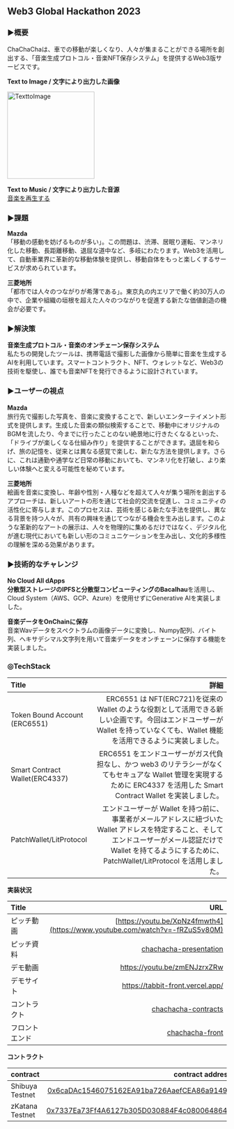 ## Web3 Global Hackathon 2023

### ▶︎概要
ChaChaChaは、車での移動が楽しくなり、人々が集まることができる場所を創出する、「音楽生成プロトコル・音楽NFT保存システム」を提供するWeb3版サービスです。

**Text to Image / 文字により出力した画像**　　
<div >
<img width="200" alt="TexttoImage" src="https://github.com/Jun0908/Chacha-GPT/assets/31527310/a19c2360-4ab7-4e4f-ad92-5b51b61b06a4">
</div>

**Text to Music / 文字により出力した音源**　　  
[音楽を再生する](https://mubert.com/render/tracks/094a91f685064b0dbe1f43cb8995c063)

### ▶︎課題
**Mazda**    
「移動の感動を妨げるものが多い」。この問題は、渋滞、居眠り運転、マンネリ化した移動、長距離移動、退屈な道中など、多岐にわたります。Web3を活用して、自動車業界に革新的な移動体験を提供し、移動自体をもっと楽しくするサービスが求められています。

**三菱地所**    
「都市では人々のつながりが希薄である」。東京丸の内エリアで働く約30万人の中で、企業や組織の垣根を超えた人々のつながりを促進する新たな価値創造の機会が必要です。

### ▶︎解決策
**音楽生成プロトコル・音楽のオンチェーン保存システム**　　  
私たちの開発したツールは、携帯電話で撮影した画像から簡単に音楽を生成するAIを利用しています。スマートコントラクト、NFT、ウォレットなど、Web3の技術を駆使し、誰でも音楽NFTを発行できるように設計されています。

### ▶︎ユーザーの視点
**Mazda**　　  
旅行先で撮影した写真を、音楽に変換することで、新しいエンターテイメント形式を提供します。生成した音楽の類似検索することで、移動中にオリジナルのBGMを流したり、今までに行ったことのない絶景地に行きたくなるといった、「ドライブが楽しくなる仕組み作り」を提供することができます。退屈を和らげ、旅の記憶を、従来とは異なる感覚で楽しむ、新たな方法を提供します。さらに、これは通勤や通学など日常の移動においても、マンネリ化を打破し、より楽しい体験へと変える可能性を秘めています。

**三菱地所**　　  
絵画を音楽に変換し、年齢や性別・人種などを超えて人々が集う場所を創出するアプローチは、新しいアートの形を通じて社会的交流を促進し、コミュニティの活性化に寄与します。このプロセスは、芸術を感じる新たな手法を提供し、異なる背景を持つ人々が、共有の興味を通じてつながる機会を生み出します。このような革新的なアートの展示は、人々を物理的に集めるだけではなく、デジタル化が進む現代においても新しい形のコミュニケーションを生み出し、文化的多様性の理解を深める効果があります。

### ▶︎技術的なチャレンジ
**No Cloud All dApps**　　  
**分散型ストレージのIPFSと分散型コンピューティングのBacalhau**を活用し、Cloud System（AWS、GCP、Azure）を使用せずにGenerative AIを実装しました。

**音楽データをOnChainに保存**　　  
音楽Wavデータをスペクトラムの画像データに変換し、Numpy配列、バイト列、ヘキサデシマル文字列を用いて音楽データをオンチェーンに保存する機能を実装しました。

### ◎TechStack

| Title                          |                                                                                                                                                                                                                 詳細 |
| :----------------------------- | -------------------------------------------------------------------------------------------------------------------------------------------------------------------------------------------------------------------: |
| Token Bound Account (ERC6551)  |                                      ERC6551 は NFT(ERC721)を従来の Wallet のような役割として活用できる新しい企画です。今回はエンドユーザーが Wallet を持っていなくても、Wallet 機能を活用できるように実装しました。 |
| Smart Contract Wallet(ERC4337) |                                           ERC6551 をエンドユーザーがガス代負担なし、かつ web3 のリテラシーがなくてもセキュアな Wallet 管理を実現するために ERC4337 を活用した Smart Contract Wallet を実装しました。 |
| PatchWallet/LitProtocol        | エンドユーザーが Wallet を持つ前に、事業者がメールアドレスに紐づいた Wallet アドレスを特定すること、そしてエンドユーザーがメール認証だけで Wallet を持てるようにするために、PatchWallet/LitProtocol を活用しました。 |

**実装状況**

| Title          |                                                              URL |
| :------------- | ---------------------------------------------------------------: |
| ピッチ動画     |                                     [https://youtu.be/XpNz4fmwth4](https://www.youtube.com/watch?v=-fRZuS5v80M) |
| ピッチ資料     |                                     [chachacha-presentation](https://www.canva.com/design/DAF0lv7bab0/lUwJe3yP5UTyCEDb0UN5nA/edit?utm_content=DAF0lv7bab0&utm_campaign=designshare&utm_medium=link2&utm_source=sharebutton)  |
| デモ動画       |                                    https://youtu.be/zmENJzrxZRw |
| デモサイト     |                                 https://tabbit-front.vercel.app/ |
| コントラクト   | [chachacha-contracts](https://github.com/Jun0908/Chacha-GPT/tree/main/hardhat) |
| フロントエンド |         [chachacha-front](https://github.com/Jun0908/Chacha-GPT/tree/main/next-app) |

**コントラクト**

| contract                   |                                                                                                                   contract address |
| :------------------------- | ---------------------------------------------------------------------------------------------------------------------------------: |
| Shibuya Testnet        | [0x6caDAc1546075162EA91ba726AaefCEA86a91493](https://blockscout.com/astar/address/0xFe055AeD04B5b1aBbD5ea7b4DF329a2B4E24A21A#code) |
| zKatana Testnet    | [0x7337Ea73Ff4A6127b305D030884F4c0800648643](https://blockscout.com/astar/address/0xC74399208F6Ea056d69Ad09a33eB25eAf8493a2b#code) |

